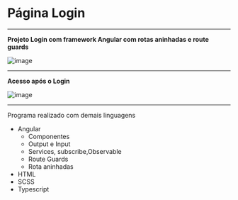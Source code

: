# Página Login
---
**Projeto Login com framework Angular com rotas aninhadas e route guards**

![image](https://github.com/PedroHenrique1s/Projeto-Login/assets/122485446/4819821b-4886-4025-a949-7b7a96e982fd)

---
**Acesso após o Login**

![image](https://github.com/PedroHenrique1s/Projeto-Login/assets/122485446/a31f47d9-ffb6-442e-a25b-1dab9d22aece)

---
Programa realizado com demais linguagens 

* Angular
   - Componentes
   - Output e Input
   - Services, subscribe,Observable
   - Route Guards
   - Rota aninhadas 
* HTML
* SCSS
* Typescript
